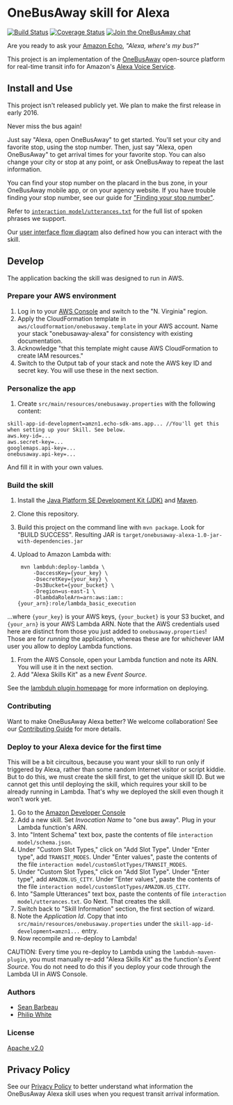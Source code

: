 # OneBusAway skill for Alexa

[![Build Status](https://travis-ci.org/OneBusAway/onebusaway-alexa.svg?branch=master)](https://travis-ci.org/OneBusAway/onebusaway-alexa)
[![Coverage Status](https://coveralls.io/repos/github/OneBusAway/onebusaway-alexa/badge.svg?branch=master)](https://coveralls.io/github/OneBusAway/onebusaway-alexa?branch=master)
[![Join the OneBusAway chat](https://onebusaway.herokuapp.com/badge.svg)](https://onebusaway.herokuapp.com/)

Are you ready to ask your [Amazon Echo](http://www.amazon.com/echo), *"Alexa, where's my bus?"*

This project is an implementation of the [OneBusAway](http://onebusaway.org/) open-source platform for real-time transit info for Amazon's [Alexa Voice Service](https://developer.amazon.com/public/solutions/alexa/alexa-voice-service).

## Install and Use ##

This project isn't released publicly yet.  We plan to make the first release in early 2016.

Never miss the bus again!

Just say "Alexa, open OneBusAway" to get started.  You'll set your city and favorite stop, using the stop number.  Then, just say "Alexa, open OneBusAway" to get arrival times for your favorite stop.  You can also change your city or stop at any point, or ask OneBusAway to repeat the last information.

You can find your stop number on the placard in the bus zone, in your OneBusAway mobile app, or on your agency website.  If you have trouble finding your stop number, see our guide for ["Finding your stop number"](https://github.com/OneBusAway/onebusaway-alexa/wiki/Finding-your-stop-number).

Refer to [`interaction model/utterances.txt`](interaction%20model/utterances.txt) for the full list of spoken phrases we support.

Our [user interface flow diagram](USER_INTERFACE_FLOW.md) also defined how you can interact with the skill.

## Develop ##

The application backing the skill was designed to run in AWS.

### Prepare your AWS environment

1. Log in to your [AWS Console](http://console.aws.amazon.com) and switch to the "N. Virginia" region.
1. Apply the CloudFormation template in `aws/cloudformation/onebusaway.template` in your AWS account.
   Name your stack "onebusaway-alexa" for consistency with existing documentation.
1. Acknowledge "that this template might cause AWS CloudFormation to create IAM resources."
1. Switch to the Output tab of your stack and note the AWS key ID and secret key.
   You will use these in the next section.

### Personalize the app

1. Create `src/main/resources/onebusaway.properties` with the following content:

```
skill-app-id-development=amzn1.echo-sdk-ams.app... //You'll get this when setting up your Skill. See below.
aws.key-id=...
aws.secret-key=...
googlemaps.api-key=...
onebusaway.api-key=...
```

And fill it in with your own values.

### Build the skill

1. Install the [Java Platform SE Development Kit (JDK)](http://www.oracle.com/technetwork/java/javase/downloads/index.html) and [Maven](https://maven.apache.org/).
1. Clone this repository.
1. Build this project on the command line with `mvn package`.  Look for "BUILD SUCCESS". Resulting JAR is `target/onebusaway-alexa-1.0-jar-with-dependencies.jar`
1. Upload to Amazon Lambda with:

        mvn lambduh:deploy-lambda \
            -DaccessKey={your_key} \
            -DsecretKey={your_key} \
            -Ds3Bucket={your_bucket} \
            -Dregion=us-east-1 \
            -DlambdaRoleArn=arn:aws:iam::{your_arn}:role/lambda_basic_execution

  ...where `{your_key}` is your AWS keys, `{your_bucket}` is your S3 bucket, and `{your_arn}` is your AWS Lambda ARN.
  Note that the AWS credentials used here are distinct from those you just added
  to `onebusaway.properties`!  Those are for *running* the application, whereas these
  are for whichever IAM user you allow to deploy Lambda functions.
1. From the AWS Console, open your Lambda function and note its ARN.
   You will use it in the next section.
1. Add "Alexa Skills Kit" as a new _Event Source_.

See the [lambduh plugin homepage](https://github.com/SeanRoy/lambduh-maven-plugin) for more information on deploying.

### Contributing

Want to make OneBusAway Alexa better?  We welcome collaboration!  See our [Contributing Guide](.github/CONTRIBUTING.md) for more details.

### Deploy to your Alexa device for the first time

This will be a bit circuitous, because you want your skill to run only if triggered by
Alexa, rather than some random Internet visitor or script kiddie.  But to do this, we
must create the skill first, to get the unique skill ID.  But we cannot get this until
deploying the skill, which requires your skill to be already running in Lambda.
That's why we deployed the skill even though it won't work yet.

1. Go to the [Amazon Developer Console](https://developer.amazon.com/edw/home.html)
1. Add a new skill.  Set _Invocation Name_ to "one bus away".  Plug in your Lambda function's ARN.
1. Into "Intent Schema" text box, paste the contents of file `interaction model/schema.json`.
1. Under "Custom Slot Types," click on "Add Slot Type".  Under "Enter type", add `TRANSIT_MODES`.  Under "Enter values", paste the contents of the file `interaction model/customSlotTypes/TRANSIT_MODES`. 
1. Under "Custom Slot Types," click on "Add Slot Type".  Under "Enter type", add `AMAZON.US_CITY`.  Under "Enter values", paste the contents of the file `interaction model/customSlotTypes/AMAZON.US_CITY`.
1. Into "Sample Utterances" text box, paste the contents of file `interaction model/utterances.txt`.
   Go Next.  That creates the skill.
1. Switch back to "Skill Information" section, the first section of wizard.
1. Note the _Application Id_.  Copy that into `src/main/resources/onebusaway.properties`
   under the `skill-app-id-development=amzn1...` entry.
1. Now recompile and re-deploy to Lambda!

CAUTION: Every time you re-deploy to Lambda using the `lambduh-maven-plugin`, you must
manually re-add "Alexa Skills Kit" as the function's _Event Source_.  You do not need to
do this if you deploy your code through the Lambda UI in AWS Console.

### Authors
* [Sean Barbeau](https://github.com/barbeau)
* [Philip White](https://github.com/philipmw)

### License

[Apache v2.0](http://www.apache.org/licenses/LICENSE-2.0)

## Privacy Policy

See our [Privacy Policy](http://onebusaway.org/privacy/) to better understand what information the OneBusAway Alexa skill uses when you request transit arrival information.
